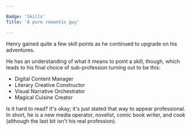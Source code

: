 ```yaml
---

Badge: 'Skills'
Title: 'A pure romantic guy'

---
```


Henry gained quite a few skill points as he continued to upgrade on his adventures.

He has an understanding of what it means to point a skill, though, which leads to his final choice of sub-profession turning out to be this:

* Digital Content Manager
* Literary Creative Constructor
* Visual Narrative Orchestrator
* Magical Cuisine Creator

Is it hard to read? It's okay; it's just stated that way to appear professional.<br>
In short, he is a new media operator, novelist, comic book writer, and cook (although the last bit isn't his real profession).
